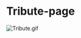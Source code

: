 # Tribute-page


![Tribute.gif](https://cdn.hashnode.com/res/hashnode/image/upload/v1599745501204/PO7157yiz.gif)
